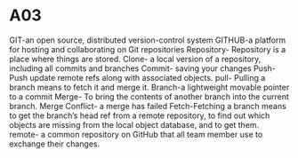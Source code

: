 # A03
GIT-an open source, distributed version-control system
GITHUB-a platform for hosting and collaborating on Git repositories
Repository- Repository is a place where things are stored.
Clone- a local version of a repository, including all commits and branches
Commit- saving your changes
Push- Push update remote refs along with associated objects.
pull- Pulling a branch means to fetch it and merge it.
Branch-a lightweight movable pointer to a commit
Merge- To bring the contents of another branch into the current branch.
Merge Conflict- a merge has failed
Fetch-Fetching a branch means to get the branch’s head ref from a remote repository, to find out which objects are missing from the local object database, and to get them.
remote- a common repository on GitHub that all team member use to exchange their changes.
